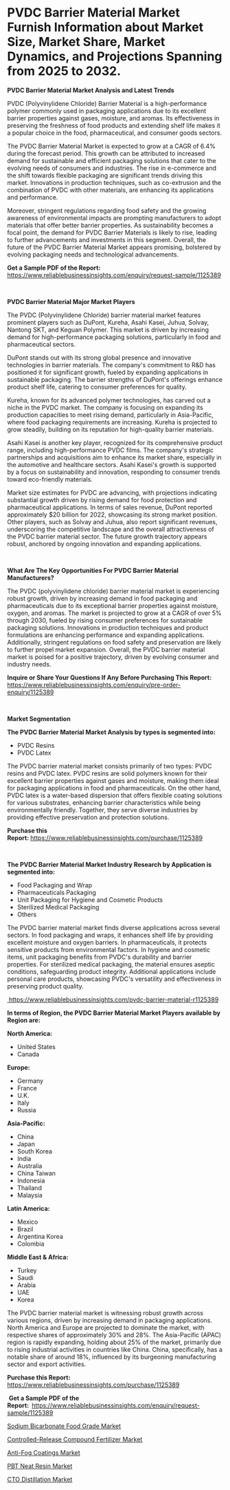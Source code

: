 <p><h1>PVDC Barrier Material Market Furnish Information about Market Size, Market Share, Market Dynamics, and Projections Spanning from 2025 to 2032.</h1></p><p><strong>PVDC Barrier Material Market Analysis and Latest Trends</strong></p>
<p><p>PVDC (Polyvinylidene Chloride) Barrier Material is a high-performance polymer commonly used in packaging applications due to its excellent barrier properties against gases, moisture, and aromas. Its effectiveness in preserving the freshness of food products and extending shelf life makes it a popular choice in the food, pharmaceutical, and consumer goods sectors.</p><p>The PVDC Barrier Material Market is expected to grow at a CAGR of 6.4% during the forecast period. This growth can be attributed to increased demand for sustainable and efficient packaging solutions that cater to the evolving needs of consumers and industries. The rise in e-commerce and the shift towards flexible packaging are significant trends driving this market. Innovations in production techniques, such as co-extrusion and the combination of PVDC with other materials, are enhancing its applications and performance.</p><p>Moreover, stringent regulations regarding food safety and the growing awareness of environmental impacts are prompting manufacturers to adopt materials that offer better barrier properties. As sustainability becomes a focal point, the demand for PVDC Barrier Materials is likely to rise, leading to further advancements and investments in this segment. Overall, the future of the PVDC Barrier Material Market appears promising, bolstered by evolving packaging needs and technological advancements.</p></p>
<p><strong>Get a Sample PDF of the Report:&nbsp;</strong> <a href="https://www.reliablebusinessinsights.com/enquiry/request-sample/1125389?utm_campaign=97&utm_medium=2&utm_source=Github&utm_content=ia&utm_term=04042025&utm_id=pvdc-barrier-material">https://www.reliablebusinessinsights.com/enquiry/request-sample/1125389</a></p>
<p>&nbsp;</p>
<p><strong>PVDC Barrier Material Major Market Players</strong></p>
<p><p>The PVDC (Polyvinylidene Chloride) barrier material market features prominent players such as DuPont, Kureha, Asahi Kasei, Juhua, Solvay, Nantong SKT, and Keguan Polymer. This market is driven by increasing demand for high-performance packaging solutions, particularly in food and pharmaceutical sectors.</p><p>DuPont stands out with its strong global presence and innovative technologies in barrier materials. The company's commitment to R&D has positioned it for significant growth, fueled by expanding applications in sustainable packaging. The barrier strengths of DuPont's offerings enhance product shelf life, catering to consumer preferences for quality.</p><p>Kureha, known for its advanced polymer technologies, has carved out a niche in the PVDC market. The company is focusing on expanding its production capacities to meet rising demand, particularly in Asia-Pacific, where food packaging requirements are increasing. Kureha is projected to grow steadily, building on its reputation for high-quality barrier materials.</p><p>Asahi Kasei is another key player, recognized for its comprehensive product range, including high-performance PVDC films. The company's strategic partnerships and acquisitions aim to enhance its market share, especially in the automotive and healthcare sectors. Asahi Kasei's growth is supported by a focus on sustainability and innovation, responding to consumer trends toward eco-friendly materials.</p><p>Market size estimates for PVDC are advancing, with projections indicating substantial growth driven by rising demand for food protection and pharmaceutical applications. In terms of sales revenue, DuPont reported approximately $20 billion for 2022, showcasing its strong market position. Other players, such as Solvay and Juhua, also report significant revenues, underscoring the competitive landscape and the overall attractiveness of the PVDC barrier material sector. The future growth trajectory appears robust, anchored by ongoing innovation and expanding applications.</p></p>
<p>&nbsp;</p>
<p><strong>What Are The Key Opportunities For PVDC Barrier Material Manufacturers?</strong></p>
<p><p>The PVDC (polyvinylidene chloride) barrier material market is experiencing robust growth, driven by increasing demand in food packaging and pharmaceuticals due to its exceptional barrier properties against moisture, oxygen, and aromas. The market is projected to grow at a CAGR of over 5% through 2030, fueled by rising consumer preferences for sustainable packaging solutions. Innovations in production techniques and product formulations are enhancing performance and expanding applications. Additionally, stringent regulations on food safety and preservation are likely to further propel market expansion. Overall, the PVDC barrier material market is poised for a positive trajectory, driven by evolving consumer and industry needs.</p></p>
<p><strong>Inquire or Share Your Questions If Any Before Purchasing This Report:</strong> <a href="https://www.reliablebusinessinsights.com/enquiry/pre-order-enquiry/1125389?utm_campaign=97&utm_medium=2&utm_source=Github&utm_content=ia&utm_term=04042025&utm_id=pvdc-barrier-material">https://www.reliablebusinessinsights.com/enquiry/pre-order-enquiry/1125389</a></p>
<p>&nbsp;</p>
<p><strong>Market Segmentation</strong></p>
<p><strong>The PVDC Barrier Material Market Analysis by types is segmented into:</strong></p>
<p><ul><li>PVDC Resins</li><li>PVDC Latex</li></ul></p>
<p><p>The PVDC barrier material market consists primarily of two types: PVDC resins and PVDC latex. PVDC resins are solid polymers known for their excellent barrier properties against gases and moisture, making them ideal for packaging applications in food and pharmaceuticals. On the other hand, PVDC latex is a water-based dispersion that offers flexible coating solutions for various substrates, enhancing barrier characteristics while being environmentally friendly. Together, they serve diverse industries by providing effective preservation and protection solutions.</p></p>
<p><strong>Purchase this Report:&nbsp;</strong><a href="https://www.reliablebusinessinsights.com/purchase/1125389?utm_campaign=97&utm_medium=2&utm_source=Github&utm_content=ia&utm_term=04042025&utm_id=pvdc-barrier-material">https://www.reliablebusinessinsights.com/purchase/1125389</a></p>
<p>&nbsp;</p>
<p><strong>The PVDC Barrier Material Market Industry Research by Application is segmented into:</strong></p>
<p><ul><li>Food Packaging and Wrap</li><li>Pharmaceuticals Packaging</li><li>Unit Packaging for Hygiene and Cosmetic Products</li><li>Sterilized Medical Packaging</li><li>Others</li></ul></p>
<p><p>The PVDC barrier material market finds diverse applications across several sectors. In food packaging and wraps, it enhances shelf life by providing excellent moisture and oxygen barriers. In pharmaceuticals, it protects sensitive products from environmental factors. In hygiene and cosmetic items, unit packaging benefits from PVDC's durability and barrier properties. For sterilized medical packaging, the material ensures aseptic conditions, safeguarding product integrity. Additional applications include personal care products, showcasing PVDC's versatility and effectiveness in preserving product quality.</p></p>
<p><a href="https://www.reliablebusinessinsights.com/pvdc-barrier-material-r1125389?utm_campaign=97&utm_medium=2&utm_source=Github&utm_content=ia&utm_term=04042025&utm_id=pvdc-barrier-material">&nbsp;https://www.reliablebusinessinsights.com/pvdc-barrier-material-r1125389</a></p>
<p><strong>In terms of Region, the PVDC Barrier Material Market Players available by Region are:</strong></p>
<p>
    <p> <strong> North America: </strong>
        <ul>
            <li>United States</li>
            <li>Canada</li>
        </ul>
        </p> 
    <p> <strong> Europe: </strong>
        <ul>
            <li>Germany</li>
            <li>France</li>
            <li>U.K.</li>
            <li>Italy</li>
            <li>Russia</li>
        </ul>
        </p> 
    <p> <strong> Asia-Pacific: </strong>
        <ul>
            <li>China</li>
            <li>Japan</li>
            <li>South Korea</li>
            <li>India</li>
            <li>Australia</li>
            <li>China Taiwan</li>
            <li>Indonesia</li>
            <li>Thailand</li>
            <li>Malaysia</li>
        </ul>
        </p> 
    <p> <strong> Latin America: </strong>
        <ul>
            <li>Mexico</li>
            <li>Brazil</li>
            <li>Argentina Korea</li>
            <li>Colombia</li>
        </ul>
        </p> 
    <p> <strong> Middle East & Africa: </strong>
        <ul>
            <li>Turkey</li>
            <li>Saudi</li>
            <li>Arabia</li>
            <li>UAE</li>
            <li>Korea</li>
        </ul>
    </p>
    </p>
<p><p>The PVDC barrier material market is witnessing robust growth across various regions, driven by increasing demand in packaging applications. North America and Europe are projected to dominate the market, with respective shares of approximately 30% and 28%. The Asia-Pacific (APAC) region is rapidly expanding, holding about 25% of the market, primarily due to rising industrial activities in countries like China. China, specifically, has a notable share of around 18%, influenced by its burgeoning manufacturing sector and export activities.</p></p>
<p><strong>Purchase this Report: </strong><a href="https://www.reliablebusinessinsights.com/purchase/1125389?utm_campaign=97&utm_medium=2&utm_source=Github&utm_content=ia&utm_term=04042025&utm_id=pvdc-barrier-material">https://www.reliablebusinessinsights.com/purchase/1125389</a></p>
<p>&nbsp;<strong>Get a Sample PDF of the Report:&nbsp;&nbsp;</strong><a href="https://www.reliablebusinessinsights.com/enquiry/request-sample/1125389?utm_campaign=97&utm_medium=2&utm_source=Github&utm_content=ia&utm_term=04042025&utm_id=pvdc-barrier-material">https://www.reliablebusinessinsights.com/enquiry/request-sample/1125389</a></p>
<p><strong></strong></p>
<p><p><a href="https://github.com/cordaysamaya/Market-Research-Report-List-1/blob/main/sodium-bicarbonate-food-grade-market.md?utm_campaign=97&utm_medium=2&utm_source=Github&utm_content=ia&utm_term=04042025&utm_id=pvdc-barrier-material">Sodium Bicarbonate Food Grade Market</a></p><p><a href="https://github.com/botocniveda/Market-Research-Report-List-1/blob/main/controlled-release-compound-fertilizer-market.md?utm_campaign=97&utm_medium=2&utm_source=Github&utm_content=ia&utm_term=04042025&utm_id=pvdc-barrier-material">Controlled-Release Compound Fertilizer Market</a></p><p><a href="https://github.com/taffouasaoka/Market-Research-Report-List-1/blob/main/anti-fog-coatings-market.md?utm_campaign=97&utm_medium=2&utm_source=Github&utm_content=ia&utm_term=04042025&utm_id=pvdc-barrier-material">Anti-Fog Coatings Market</a></p><p><a href="https://github.com/kuciakkukalo/Market-Research-Report-List-1/blob/main/pbt-neat-resin-market.md?utm_campaign=97&utm_medium=2&utm_source=Github&utm_content=ia&utm_term=04042025&utm_id=pvdc-barrier-material">PBT Neat Resin Market</a></p><p><a href="https://github.com/danitkeavyx7/Market-Research-Report-List-1/blob/main/cto-distillation-market.md?utm_campaign=97&utm_medium=2&utm_source=Github&utm_content=ia&utm_term=04042025&utm_id=pvdc-barrier-material">CTO Distillation Market</a></p></p>